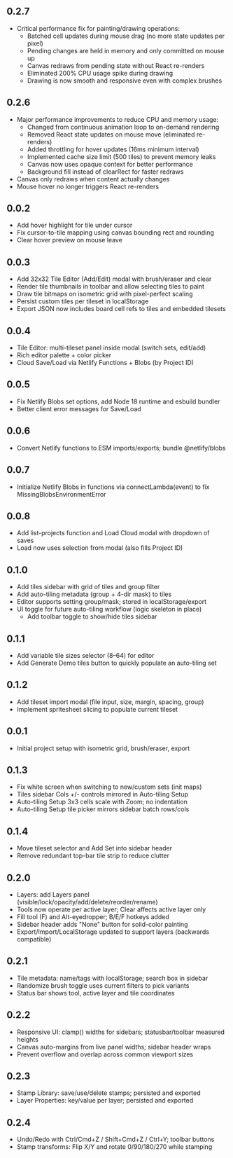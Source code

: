 ## 0.2.7
- Critical performance fix for painting/drawing operations:
  - Batched cell updates during mouse drag (no more state updates per pixel)
  - Pending changes are held in memory and only committed on mouse up
  - Canvas redraws from pending state without React re-renders
  - Eliminated 200% CPU usage spike during drawing
  - Drawing is now smooth and responsive even with complex brushes

## 0.2.6
- Major performance improvements to reduce CPU and memory usage:
  - Changed from continuous animation loop to on-demand rendering
  - Removed React state updates on mouse move (eliminated re-renders)
  - Added throttling for hover updates (16ms minimum interval)
  - Implemented cache size limit (500 tiles) to prevent memory leaks
  - Canvas now uses opaque context for better performance
  - Background fill instead of clearRect for faster redraws
- Canvas only redraws when content actually changes
- Mouse hover no longer triggers React re-renders

## 0.0.2
- Add hover highlight for tile under cursor
- Fix cursor-to-tile mapping using canvas bounding rect and rounding
- Clear hover preview on mouse leave

## 0.0.3
- Add 32x32 Tile Editor (Add/Edit) modal with brush/eraser and clear
- Render tile thumbnails in toolbar and allow selecting tiles to paint
- Draw tile bitmaps on isometric grid with pixel-perfect scaling
- Persist custom tiles per tileset in localStorage
- Export JSON now includes board cell refs to tiles and embedded tilesets

## 0.0.4
- Tile Editor: multi-tileset panel inside modal (switch sets, edit/add)
- Rich editor palette + color picker
- Cloud Save/Load via Netlify Functions + Blobs (by Project ID)

## 0.0.5
- Fix Netlify Blobs set options, add Node 18 runtime and esbuild bundler
- Better client error messages for Save/Load

## 0.0.6
- Convert Netlify functions to ESM imports/exports; bundle @netlify/blobs

## 0.0.7
- Initialize Netlify Blobs in functions via connectLambda(event) to fix MissingBlobsEnvironmentError

## 0.0.8
- Add list-projects function and Load Cloud modal with dropdown of saves
- Load now uses selection from modal (also fills Project ID)

## 0.1.0
- Add tiles sidebar with grid of tiles and group filter
- Add auto-tiling metadata (group + 4-dir mask) to tiles
- Editor supports setting group/mask; stored in localStorage/export
- UI toggle for future auto-tiling workflow (logic skeleton in place)
  - Add toolbar toggle to show/hide tiles sidebar

## 0.1.1
- Add variable tile sizes selector (8–64) for editor
- Add Generate Demo tiles button to quickly populate an auto-tiling set

## 0.1.2
- Add tileset import modal (file input, size, margin, spacing, group)
- Implement spritesheet slicing to populate current tileset

## 0.0.1
- Initial project setup with isometric grid, brush/eraser, export

## 0.1.3
- Fix white screen when switching to new/custom sets (init maps)
- Tiles sidebar Cols +/- controls mirrored in Auto-tiling Setup
- Auto-tiling Setup 3x3 cells scale with Zoom; no indentation
- Auto-tiling Setup tile picker mirrors sidebar batch rows/cols

## 0.1.4
- Move tileset selector and Add Set into sidebar header
- Remove redundant top-bar tile strip to reduce clutter

## 0.2.0
- Layers: add Layers panel (visible/lock/opacity/add/delete/reorder/rename)
- Tools now operate per active layer; Clear affects active layer only
- Fill tool (F) and Alt-eyedropper; B/E/F hotkeys added
- Sidebar header adds "None" button for solid-color painting
- Export/Import/LocalStorage updated to support layers (backwards compatible)

## 0.2.1
- Tile metadata: name/tags with localStorage; search box in sidebar
- Randomize brush toggle uses current filters to pick variants
- Status bar shows tool, active layer and tile coordinates

## 0.2.2
- Responsive UI: clamp() widths for sidebars; statusbar/toolbar measured heights
- Canvas auto-margins from live panel widths; sidebar header wraps
- Prevent overflow and overlap across common viewport sizes

## 0.2.3
- Stamp Library: save/use/delete stamps; persisted and exported
- Layer Properties: key/value per layer; persisted and exported

## 0.2.4
- Undo/Redo with Ctrl/Cmd+Z / Shift+Cmd+Z / Ctrl+Y; toolbar buttons
- Stamp transforms: Flip X/Y and rotate 0/90/180/270 while stamping

